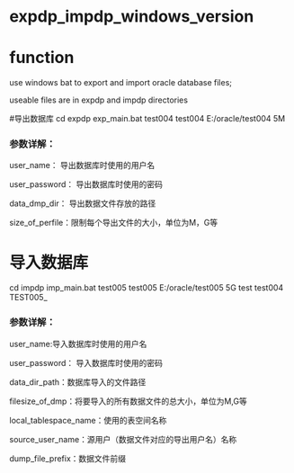 # expdp_impdp_windows_version
# function 
use windows bat to export and import oracle database files;

useable files are in expdp and impdp directories


#导出数据库
cd expdp
exp_main.bat test004 test004  E:/oracle/test004 5M

### 参数详解：
user_name： 导出数据库时使用的用户名

user_password： 导出数据库时使用的密码

data_dmp_dir：  导出数据文件存放的路径

size_of_perfile：限制每个导出文件的大小，单位为M，G等


# 导入数据库
cd impdp
imp_main.bat test005 test005 E:/oracle/test005 5G test test004 TEST005_

### 参数详解：
 user_name:导入数据库时使用的用户名

 user_password： 导入数据库时使用的密码

 data_dir_path：数据库导入的文件路径

 filesize_of_dmp：将要导入的所有数据文件的总大小，单位为M,G等

 local_tablespace_name：使用的表空间名称

 source_user_name：源用户（数据文件对应的导出用户名）名称

 dump_file_prefix：数据文件前缀

